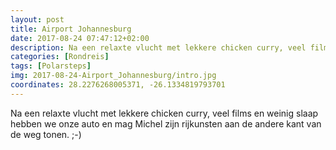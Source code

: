```yaml
---
layout: post
title: Airport Johannesburg
date: 2017-08-24 07:47:12+02:00
description: Na een relaxte vlucht met lekkere chicken curry, veel films en weinig slaap hebben we onze auto en mag Michel zijn rijkunsten aan de andere kant van de weg tonen. ;-) 
categories: [Rondreis]
tags: [Polarsteps]
img: 2017-08-24-Airport_Johannesburg/intro.jpg
coordinates: 28.2276268005371, -26.1334819793701
---
```

Na een relaxte vlucht met lekkere chicken curry, veel films en weinig slaap hebben we onze auto en mag Michel zijn rijkunsten aan de andere kant van de weg tonen. ;-) 
